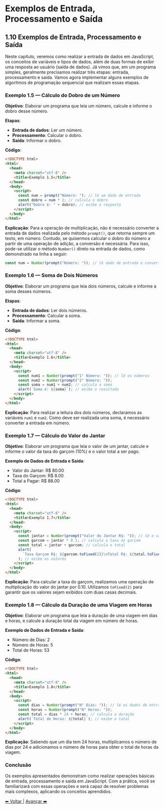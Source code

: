 # Exemplos de Entrada, Processamento e Saída

## 1.10 Exemplos de Entrada, Processamento e Saída

Neste capítulo, veremos como realizar a entrada de dados em JavaScript, os conceitos de variáveis e tipos de dados, além de duas formas de exibir uma resposta ao usuário (saída de dados). Já vimos que, em um programa simples, geralmente precisamos realizar três etapas: entrada, processamento e saída. Vamos agora implementar alguns exemplos de algoritmos de programação sequencial que realizam essas etapas.

### Exemplo 1.5 — Cálculo do Dobro de um Número

**Objetivo**: Elaborar um programa que leia um número, calcule e informe o dobro desse número.

**Etapas**:

- **Entrada de dados**: Ler um número.
- **Processamento**: Calcular o dobro.
- **Saída**: Informar o dobro.

**Código**:

```html
<!DOCTYPE html>
<html>
  <head>
    <meta charset="utf-8" />
    <title>Exemplo 1.5</title>
  </head>
  <body>
    <script>
      const num = prompt("Número: "); // lê um dado de entrada
      const dobro = num * 2; // calcula o dobro
      alert("Dobro é: " + dobro); // exibe a resposta
    </script>
  </body>
</html>
```

**Explicação**: Para a operação de multiplicação, não é necessário converter a entrada de dados realizada pelo método `prompt()`, que retorna sempre um texto, em número. Contudo, se quisermos calcular o dobro do número a partir de uma operação de adição, a conversão é necessária. Para isso, pode-se utilizar o método `Number()` direto na entrada de dados, como demonstrado na linha a seguir:

```javascript
const num = Number(prompt("Número: ")); // lê dado de entrada e converte para número
```

### Exemplo 1.6 — Soma de Dois Números

**Objetivo**: Elaborar um programa que leia dois números, calcule e informe a soma desses números.

**Etapas**:

- **Entrada de dados**: Ler dois números.
- **Processamento**: Calcular a soma.
- **Saída**: Informar a soma.

**Código**:

```html
<!DOCTYPE html>
<html>
  <head>
    <meta charset="utf-8" />
    <title>Exemplo 1.6</title>
  </head>
  <body>
    <script>
      const num1 = Number(prompt("1° Número: ")); // lê os números
      const num2 = Number(prompt("2° Número: "));
      const soma = num1 + num2; // calcula a soma
      alert(`Soma é: ${soma}`); // exibe o resultado
    </script>
  </body>
</html>
```

**Explicação**: Para realizar a leitura dos dois números, declaramos as variáveis `num1` e `num2`. Como deve ser realizada uma soma, é necessário converter a entrada em número.

### Exemplo 1.7 — Cálculo do Valor do Jantar

**Objetivo**: Elaborar um programa que leia o valor de um jantar, calcule e informe o valor da taxa do garçom (10%) e o valor total a ser pago.

**Exemplo de Dados de Entrada e Saída**:

- Valor do Jantar: R$ 80.00
- Taxa do Garçom: R$ 8.00
- Total a Pagar: R$ 88.00

**Código**:

```html
<!DOCTYPE html>
<html>
  <head>
    <meta charset="utf-8" />
    <title>Exemplo 1.7</title>
  </head>
  <body>
    <script>
      const jantar = Number(prompt("Valor do Jantar R$: ")); // lê o valor do jantar
      const garcom = jantar * 0.1; // calcula a taxa do garçom
      const total = jantar + garcom; // calcula o total
      alert(
        `Taxa Garçom R$: ${garcom.toFixed(2)}\nTotal R$: ${total.toFixed(2)}`
      ); // exibe os valores
    </script>
  </body>
</html>
```

**Explicação**: Para calcular a taxa do garçom, realizamos uma operação de multiplicação do valor do jantar por 0.10. Utilizamos `toFixed(2)` para garantir que os valores sejam exibidos com duas casas decimais.

### Exemplo 1.8 — Cálculo da Duração de uma Viagem em Horas

**Objetivo**: Elaborar um programa que leia a duração de uma viagem em dias e horas, e calcule a duração total da viagem em número de horas.

**Exemplo de Dados de Entrada e Saída**:

- Número de Dias: 2
- Número de Horas: 5
- Total de Horas: 53

**Código**:

```html
<!DOCTYPE html>
<html>
  <head>
    <meta charset="utf-8" />
    <title>Exemplo 1.8</title>
  </head>
  <body>
    <script>
      const dias = Number(prompt("N° Dias: ")); // lê os dados de entrada
      const horas = Number(prompt("N° Horas: "));
      const total = dias * 24 + horas; // calcula a duração
      alert(`Total de Horas: ${total}`); // exibe o total
    </script>
  </body>
</html>
```

**Explicação**: Sabendo que um dia tem 24 horas, multiplicamos o número de dias por 24 e adicionamos o número de horas para obter o total de horas da viagem.

### Conclusão

Os exemplos apresentados demonstram como realizar operações básicas de entrada, processamento e saída em JavaScript. Com a prática, você se familiarizará com essas operações e será capaz de resolver problemas mais complexos, aplicando os conceitos aprendidos.

[⬅ Voltar ](cap1-08.md) | [Avançar ➡️](cap1-10.md)
